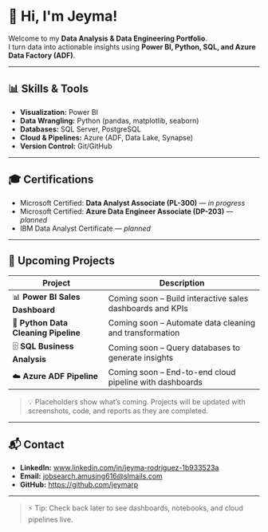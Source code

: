 # 👋 Hi, I'm Jeyma!

Welcome to my **Data Analysis & Data Engineering Portfolio**.  
I turn data into actionable insights using **Power BI, Python, SQL, and Azure Data Factory (ADF)**.

---

## 📊 Skills & Tools
- **Visualization:** Power BI  
- **Data Wrangling:** Python (pandas, matplotlib, seaborn)  
- **Databases:** SQL Server, PostgreSQL  
- **Cloud & Pipelines:** Azure (ADF, Data Lake, Synapse)  
- **Version Control:** Git/GitHub  

---

## 🎓 Certifications
- Microsoft Certified: **Data Analyst Associate (PL-300)** — *in progress*  
- Microsoft Certified: **Azure Data Engineer Associate (DP-203)** — *planned*  
- IBM Data Analyst Certificate — *planned*  

---

## 🔹 Upcoming Projects

| Project | Description |
|---------|-------------|
| 📊 **Power BI Sales Dashboard** | Coming soon – Build interactive sales dashboards and KPIs |
| 🐍 **Python Data Cleaning Pipeline** | Coming soon – Automate data cleaning and transformation |
| 🗄️ **SQL Business Analysis** | Coming soon – Query databases to generate insights |
| ☁️ **Azure ADF Pipeline** | Coming soon – End-to-end cloud pipeline with dashboards |

> 💡 Placeholders show what’s coming. Projects will be updated with screenshots, code, and reports as they are completed.

---

## 📬 Contact
- **LinkedIn:** www.linkedin.com/in/jeyma-rodriguez-1b933523a
- **Email:** jobsearch.amusing616@slmails.com
- **GitHub:** https://github.com/jeymarp

---

> ⚡ Tip: Check back later to see dashboards, notebooks, and cloud pipelines live.

